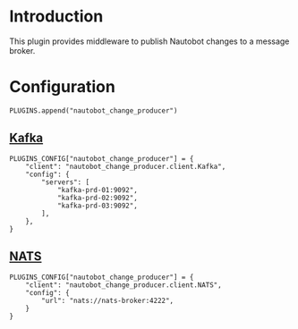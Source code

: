 # Introduction
This plugin provides middleware to publish Nautobot changes to a message broker.

# Configuration
```
PLUGINS.append("nautobot_change_producer")  
```

## [Kafka](https://kafka.apache.org/)
```
PLUGINS_CONFIG["nautobot_change_producer"] = {
    "client": "nautobot_change_producer.client.Kafka",
    "config": {
        "servers": [
            "kafka-prd-01:9092",
            "kafka-prd-02:9092",
            "kafka-prd-03:9092",
        ],
    },
}
```

## [NATS](https://nats.io/)
```
PLUGINS_CONFIG["nautobot_change_producer"] = {
    "client": "nautobot_change_producer.client.NATS",
    "config": {
        "url": "nats://nats-broker:4222",
    }   
}       
```
